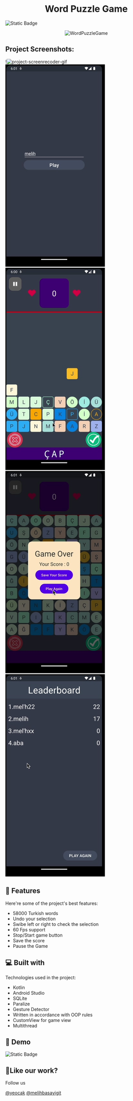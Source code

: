 <h1 align="center" id="title">Word Puzzle Game</h1>

<img alt="Static Badge" src="https://img.shields.io/badge/Status-Completed-7393B3">
<p align="center"><img src="https://socialify.git.ci/melihbasayigit/WordPuzzleGame/image?description=1&descriptionEditable=A%20memory%20card%20game%20for%20Android%20written%20by%20Kotlin%20&font=Raleway&forks=1&language=1&name=1&pattern=Floating%20Cogs&stargazers=1&theme=Auto" alt="WordPuzzleGame" width="640" height="320" /></p>

<h2>Project Screenshots:</h2>

!<img src="docs/word_puzzle_game.gif" alt="project-screenrecoder-gif">
<img src="docs/s1.jpg" alt="project-screenshot-1">
<img src="docs/s2.jpg" alt="project-screenshot-2">
<img src="docs/s3.jpg" alt="project-screenshot-3">
<img src="docs/s4.jpg" alt="project-screenshot-4">
  
<h2>🧐 Features</h2>

Here're some of the project's best features:

*   58000 Turkish words
*   Undo your selection
*   Swibe left or right to check the selection
*   60 Fps support
*   Stop/Start game button
*   Save the score
*   Pause the Game
  
<h2>💻 Built with</h2>

Technologies used in the project:

*   Kotlin
*   Android Studio
*   SQLite
*   Paralize
*   Gesture Detector
*   Written in accordance with OOP rules
*   CustomView for game view
*   Multithread
  
<h2>🚀 Demo</h2>

<img alt="Static Badge" src="https://img.shields.io/badge/coming-soon-618264">

<h2>💖Like our work?</h2>

Follow us <p>[@yeocak](https://github.com/yeocak) [@melihbasayigit](https://github.com/melihbasayigit)</p>
